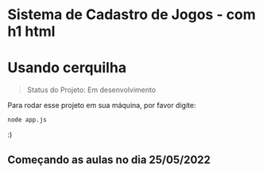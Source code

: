 <h1>Sistema de Cadastro de Jogos - com h1 html</h1>

# Usando cerquilha

> Status do Projeto: Em desenvolvimento

Para rodar esse projeto em sua máquina, por favor digite:

```
node app.js
```


:)

<h2>Começando as aulas no dia 25/05/2022</h2>

